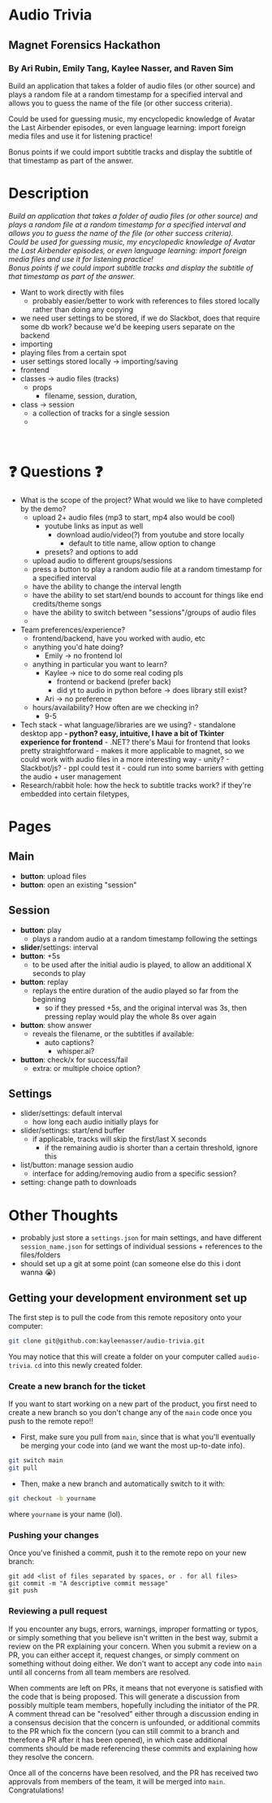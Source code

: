 # Audio Trivia
## Magnet Forensics Hackathon
### By Ari Rubin, Emily Tang, Kaylee Nasser, and Raven Sim

Build an application that takes a folder of audio files (or other source) and plays a random file at a random timestamp for a specified interval and allows you to guess the name of the file (or other success criteria).

Could be used for guessing music, my encyclopedic knowledge of Avatar the Last Airbender episodes, or even language learning: import foreign media files and use it for listening practice!

Bonus points if we could import subtitle tracks and display the subtitle of that timestamp as part of the answer.

# Description
*Build an application that takes a folder of audio files (or other source) and plays a random file at a random timestamp for a specified interval and allows you to guess the name of the file (or other success criteria).  
Could be used for guessing music, my encyclopedic knowledge of Avatar the Last Airbender episodes, or even language learning: import foreign media files and use it for listening practice!  
Bonus points if we could import subtitle tracks and display the subtitle of that timestamp as part of the answer.*
​
​
- Want to work directly with files
	- probably easier/better to work with references to files stored locally rather than doing any copying
- we need user settings to be stored, if we do Slackbot, does that require some db work? because we'd be keeping users separate on the backend 
​
- importing
- playing files from a certain spot
- user settings stored locally -> importing/saving
- frontend
​
- classes -> audio files (tracks)
	- props
		- filename, session, duration, 
​
​
- class -> session
	- a collection of tracks for a single session
	- 
​
​
# ❓ Questions ❓
- What is the scope of the project? What would we like to have completed by the demo?
	- upload 2+ audio files (mp3 to start, mp4 also would be cool)
		- youtube links as input as well
			- download audio/video(?) from youtube and store locally
				- default to title name, allow option to change
		- presets? and options to add
	- upload audio to different groups/sessions
	- press a button to play a random audio file at a random timestamp for a specified interval
	- have the ability to change the interval length
	- have the ability to set start/end bounds to account for things like end credits/theme songs
	- have the ability to switch between "sessions"/groups of audio files
	- 
- Team preferences/experience?
	- frontend/backend, have you worked with audio, etc
	- anything you'd hate doing?
		- Emily -> no frontend lol
	- anything in particular you want to learn? 
		- Kaylee -> nice to do some real coding pls
			- frontend or backend (prefer back)
			- did yt to audio in python before -> does library still exist?
		- Ari -> no preference
	- hours/availability? How often are we checking in?
		- 9-5
- Tech stack
		- what language/libraries are we using?
			- standalone desktop app
			**- python? easy, intuitive, I have a bit of Tkinter experience for frontend**
				- .NET? there's Maui for frontend that looks pretty straightforward
					- makes it more applicable to magnet, so we could work with audio files in a more interesting way
					- unity?
			- Slackbot/js? 
				- ppl could test it 
				- could run into some barriers with getting the audio + user management
- Research/rabbit hole: how the heck to subtitle tracks work? if they're embedded into certain filetypes, 
​
# Pages
## Main
- **button**: upload files
- **button**: open an existing "session"
## Session
- **button**: play
	- plays a random audio at a random timestamp following the settings
- **slider**/settings: interval
- **button**: +5s 
	- to be used after the initial audio is played, to allow an additional X seconds to play
- **button**: replay
	- replays the entire duration of the audio played so far from the beginning
		- so if they pressed +5s, and the original interval was 3s, then pressing replay would play the whole 8s over again
- **button**: show answer
	- reveals the filename, or the subtitles if available:
		- auto captions?
			- whisper.ai?
- **button**: check/x for success/fail
	- extra: or multiple choice option?
## Settings
- slider/settings: default interval
	- how long each audio initially plays for
- slider/settings: start/end buffer
	- if applicable, tracks will skip the first/last X seconds
		- if the remaining audio is shorter than a certain threshold, ignore this
- list/button: manage session audio
	- interface for adding/removing audio from a specific session?
- setting: change path to downloads
​
# Other Thoughts
- probably just store a `settings.json` for main settings, and have different `session_name.json` for settings of individual sessions + references to the files/folders
- should set up a git at some point (can someone else do this i dont wanna :sob:)

## Getting your development environment set up

The first step is to pull the code from this remote repository onto your computer:

```bash
git clone git@github.com:kayleenasser/audio-trivia.git
```

You may notice that this will create a folder on your computer called `audio-trivia`. `cd` into this newly created folder.

### Create a new branch for the ticket

If you want to start working on a new part of the product, you first need to create a new branch so you don't change any of the `main` code once you push to the remote repo!!

- First, make sure you pull from `main`, since that is what you'll eventually be merging your code into (and we want the most up-to-date info).

```bash
git switch main
git pull
```

- Then, make a new branch and automatically switch to it with:

```bash
git checkout -b yourname
```

where `yourname` is your name (lol). 

### Pushing your changes

Once you've finished a commit, push it to the remote repo on your new branch:

```
git add <list of files separated by spaces, or . for all files>
git commit -m "A descriptive commit message"
git push 
```

### Reviewing a pull request

If you encounter any bugs, errors, warnings, improper formatting or typos, or simply something that you believe isn't written in the best way, submit a review on the PR explaining your concern. When you submit a review on a PR, you can either accept it, request changes, or simply comment on something without doing either. We don't want to accept any code into `main` until all concerns from all team members are resolved.

When comments are left on PRs, it means that not everyone is satisfied with the code that is being proposed. This will generate a discussion from possibly multiple team members, hopefully including the initiator of the PR. A comment thread can be "resolved" either through a discussion ending in a consensus decision that the concern is unfounded, or additional commits to the PR which fix the concern (you can still commit to a branch and therefore a PR after it has been opened), in which case additional comments should be made referencing these commits and explaining how they resolve the concern.

Once all of the concerns have been resolved, and the PR has received two approvals from members of the team, it will be merged into `main`. Congratulations!
